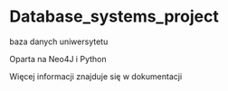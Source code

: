 # Database_systems_project

baza danych uniwersytetu

Oparta na Neo4J i Python

Więcej informacji znajduje się w dokumentacji
